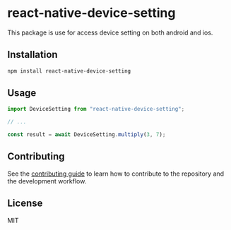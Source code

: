 # react-native-device-setting

This package is use for access device setting on both android and ios.

## Installation

```sh
npm install react-native-device-setting
```

## Usage

```js
import DeviceSetting from "react-native-device-setting";

// ...

const result = await DeviceSetting.multiply(3, 7);
```

## Contributing

See the [contributing guide](CONTRIBUTING.md) to learn how to contribute to the repository and the development workflow.

## License

MIT
